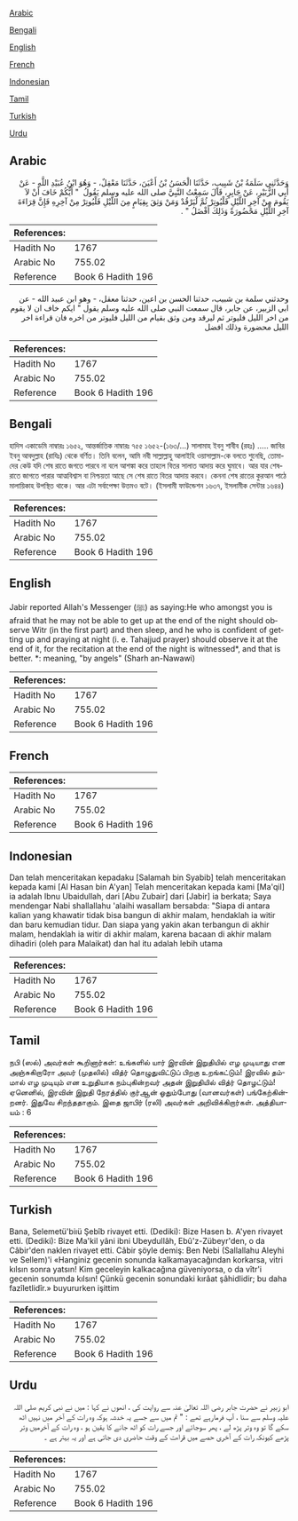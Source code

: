 [Arabic](#arabic)

[Bengali](#bengali)

[English](#english)

[French](#french)

[Indonesian](#indonesian)

[Tamil](#tamil)

[Turkish](#turkish)

[Urdu](#urdu)

## Arabic


<div dir="rtl" lang="ar" style={{fontSize:'larger',backgroundColor:'#f8f9fa',padding:20}}>
وَحَدَّثَنِي سَلَمَةُ بْنُ شَبِيبٍ، حَدَّثَنَا الْحَسَنُ بْنُ أَعْيَنَ، حَدَّثَنَا مَعْقِلٌ، - وَهُوَ ابْنُ عُبَيْدِ اللَّهِ - عَنْ أَبِي الزُّبَيْرِ، عَنْ جَابِرٍ، قَالَ سَمِعْتُ النَّبِيَّ صلى الله عليه وسلم يَقُولُ ‏ "‏ أَيُّكُمْ خَافَ أَنْ لاَ يَقُومَ مِنْ آخِرِ اللَّيْلِ فَلْيُوتِرْ ثُمَّ لْيَرْقُدْ وَمَنْ وَثِقَ بِقِيَامٍ مِنَ اللَّيْلِ فَلْيُوتِرْ مِنْ آخِرِهِ فَإِنَّ قِرَاءَةَ آخِرِ اللَّيْلِ مَحْضُورَةٌ وَذَلِكَ أَفْضَلُ ‏"‏ ‏.‏
</div>
<div style={{backgroundColor:'#f8f9fa',padding:20, marginBottom: 10}}><table> <thead> <tr> <th>References:</th> <th></th> </tr> </thead> <tbody><tr><td>Hadith No</td><td>1767</td></tr><tr><td>Arabic No</td><td>755.02</td></tr><tr><td>Reference</td><td>Book 6 Hadith 196</td></tr></tbody></table></div>


<div dir="rtl" lang="ar" style={{fontSize:'larger',backgroundColor:'#f8f9fa',padding:20}}>
وحدثني سلمة بن شبيب، حدثنا الحسن بن اعين، حدثنا معقل، - وهو ابن عبيد الله - عن ابي الزبير، عن جابر، قال سمعت النبي صلى الله عليه وسلم يقول " ايكم خاف ان لا يقوم من اخر الليل فليوتر ثم ليرقد ومن وثق بقيام من الليل فليوتر من اخره فان قراءة اخر الليل محضورة وذلك افضل
</div>
<div style={{backgroundColor:'#f8f9fa',padding:20, marginBottom: 10}}><table> <thead> <tr> <th>References:</th> <th></th> </tr> </thead> <tbody><tr><td>Hadith No</td><td>1767</td></tr><tr><td>Arabic No</td><td>755.02</td></tr><tr><td>Reference</td><td>Book 6 Hadith 196</td></tr></tbody></table></div>

## Bengali


<div dir="ltr" lang="bn" style={{fontSize:'larger',backgroundColor:'#f8f9fa',padding:20}}>
হাদিস একাডেমি নাম্বারঃ ১৬৫২, আন্তর্জাতিক নাম্বারঃ ৭৫৫ ১৬৫২-(১৬৩/...) সালামাহ ইবনু শাবীব (রহঃ) ..... জাবির ইবনু আবদুল্লাহ (রাযিঃ) থেকে বর্ণিত। তিনি বলেন, আমি নবী সাল্লাল্লাহু আলাইহি ওয়াসাল্লাম-কে বলতে শুনেছি, তোমাদের কেউ যদি শেষ রাতে জগতে পারবে না বলে আশঙ্কা করে তাহলে বিতর সালাত আদায় করে ঘুমাবে। আর যার শেষরাতে জাগতে পারার আত্মবিশ্বাস বা নিশ্চয়তা আছে সে শেষ রাতে বিতর আদায় করবে। কেননা শেষ রাতের কুরআন পাঠে মালায়িকাহ উপস্থিত থাকে। আর এটা সর্বাপেক্ষা উত্তমও বটে। (ইসলামী ফাউন্ডেশন ১৬৩৭, ইসলামীক সেন্টার ১৬৪৪)
</div>
<div style={{backgroundColor:'#f8f9fa',padding:20, marginBottom: 10}}><table> <thead> <tr> <th>References:</th> <th></th> </tr> </thead> <tbody><tr><td>Hadith No</td><td>1767</td></tr><tr><td>Arabic No</td><td>755.02</td></tr><tr><td>Reference</td><td>Book 6 Hadith 196</td></tr></tbody></table></div>

## English


<div dir="ltr" lang="en" style={{fontSize:'larger',backgroundColor:'#f8f9fa',padding:20}}>
Jabir reported Allah's Messenger (ﷺ) as saying:He who amongst you is afraid that he may not be able to get up at the end of the night should observe Witr (in the first part) and then sleep, and he who is confident of getting up and praying at night (i. e. Tahajjud prayer) should observe it at the end of it, for the recitation at the end of the night is witnessed*, and that is better. *: meaning, "by angels" (Sharh an-Nawawi)
</div>
<div style={{backgroundColor:'#f8f9fa',padding:20, marginBottom: 10}}><table> <thead> <tr> <th>References:</th> <th></th> </tr> </thead> <tbody><tr><td>Hadith No</td><td>1767</td></tr><tr><td>Arabic No</td><td>755.02</td></tr><tr><td>Reference</td><td>Book 6 Hadith 196</td></tr></tbody></table></div>

## French


<div dir="ltr" lang="fr" style={{fontSize:'larger',backgroundColor:'#f8f9fa',padding:20}}>

</div>
<div style={{backgroundColor:'#f8f9fa',padding:20, marginBottom: 10}}><table> <thead> <tr> <th>References:</th> <th></th> </tr> </thead> <tbody><tr><td>Hadith No</td><td>1767</td></tr><tr><td>Arabic No</td><td>755.02</td></tr><tr><td>Reference</td><td>Book 6 Hadith 196</td></tr></tbody></table></div>

## Indonesian


<div dir="ltr" lang="id" style={{fontSize:'larger',backgroundColor:'#f8f9fa',padding:20}}>
Dan telah menceritakan kepadaku [Salamah bin Syabib] telah menceritakan kepada kami [Al Hasan bin A'yan] Telah menceritakan kepada kami [Ma'qil] ia adalah Ibnu Ubaidullah, dari [Abu Zubair] dari [Jabir] ia berkata; Saya mendengar Nabi shallallahu 'alaihi wasallam bersabda: "Siapa di antara kalian yang khawatir tidak bisa bangun di akhir malam, hendaklah ia witir dan baru kemudian tidur. Dan siapa yang yakin akan terbangun di akhir malam, hendaklah ia witir di akhir malam, karena bacaan di akhir malam dihadiri (oleh para Malaikat) dan hal itu adalah lebih utama
</div>
<div style={{backgroundColor:'#f8f9fa',padding:20, marginBottom: 10}}><table> <thead> <tr> <th>References:</th> <th></th> </tr> </thead> <tbody><tr><td>Hadith No</td><td>1767</td></tr><tr><td>Arabic No</td><td>755.02</td></tr><tr><td>Reference</td><td>Book 6 Hadith 196</td></tr></tbody></table></div>

## Tamil


<div dir="ltr" lang="ta" style={{fontSize:'larger',backgroundColor:'#f8f9fa',padding:20}}>
நபி (ஸல்) அவர்கள் கூறினார்கள்: உங்களில் யார் இரவின் இறுதியில் எழ முடியாது என அஞ்சுகிறாரோ அவர் (முதலில்) வித்ர் தொழுதுவிட்டுப் பிறகு உறங்கட்டும்! இரவில் தம்மால் எழ முடியும் என உறுதியாக நம்புகின்றவர் அதன் இறுதியில் வித்ர் தொழட்டும்! ஏனெனில், இரவின் இறுதி நேரத்தில் குர்ஆன் ஓதும்போது (வானவர்கள்) பங்கேற்கின்றனர். இதுவே சிறந்ததாகும். இதை ஜாபிர் (ரலி) அவர்கள் அறிவிக்கிறார்கள். அத்தியாயம் : 6
</div>
<div style={{backgroundColor:'#f8f9fa',padding:20, marginBottom: 10}}><table> <thead> <tr> <th>References:</th> <th></th> </tr> </thead> <tbody><tr><td>Hadith No</td><td>1767</td></tr><tr><td>Arabic No</td><td>755.02</td></tr><tr><td>Reference</td><td>Book 6 Hadith 196</td></tr></tbody></table></div>

## Turkish


<div dir="ltr" lang="tr" style={{fontSize:'larger',backgroundColor:'#f8f9fa',padding:20}}>
Bana, Selemetü'biıü Şebîb rivayet etti. (Dediki): Bize Hasen b. A'yen rivayet etti. (Dediki): Bize Ma'kil yâni ibni UbeydulIâh, Ebû'z-Zübeyr'den, o da Câbir'den naklen rivayet etti. Câbir şöyle demiş: Ben Nebi (Sallallahu Aleyhi ve Sellem)'i «Hanginiz gecenin sonunda kalkamayacağından korkarsa, vitri kılsın sonra yatsın! Kim geceleyin kalkacağına güveniyorsa, o da vîtr'i gecenin sonumda kılsın! Çünkü gecenin sonundaki kırâat şâhidlidir; bu daha fazîletlidîr.» buyururken işittim
</div>
<div style={{backgroundColor:'#f8f9fa',padding:20, marginBottom: 10}}><table> <thead> <tr> <th>References:</th> <th></th> </tr> </thead> <tbody><tr><td>Hadith No</td><td>1767</td></tr><tr><td>Arabic No</td><td>755.02</td></tr><tr><td>Reference</td><td>Book 6 Hadith 196</td></tr></tbody></table></div>

## Urdu


<div dir="rtl" lang="ur" style={{fontSize:'larger',backgroundColor:'#f8f9fa',padding:20}}>
ابو زبیر نے حضرت جابر رضی اللہ تعالیٰ عنہ سے روایت کی ، انھوں نے کہا : میں نے نبی کریم صلی اللہ علیہ وسلم سے سنا ، آپ فرمارہے تھے : " تم میں سے جسے یہ خدشہ ہوکہ وہ رات کے آخر میں نہیں اٹھ سکے گا تو وہ وتر پڑھ لے ، پھر سوجائے اور جسے رات کو اٹھ جانے کا یقین ہو ، وہ رات کے آخرمیں وتر پڑھے کیونکہ رات کے آخری حصے میں قراءت کے وقت حاضری دی جاتی ہے اور یہ بہتر ہے ۔
</div>
<div style={{backgroundColor:'#f8f9fa',padding:20, marginBottom: 10}}><table> <thead> <tr> <th>References:</th> <th></th> </tr> </thead> <tbody><tr><td>Hadith No</td><td>1767</td></tr><tr><td>Arabic No</td><td>755.02</td></tr><tr><td>Reference</td><td>Book 6 Hadith 196</td></tr></tbody></table></div>